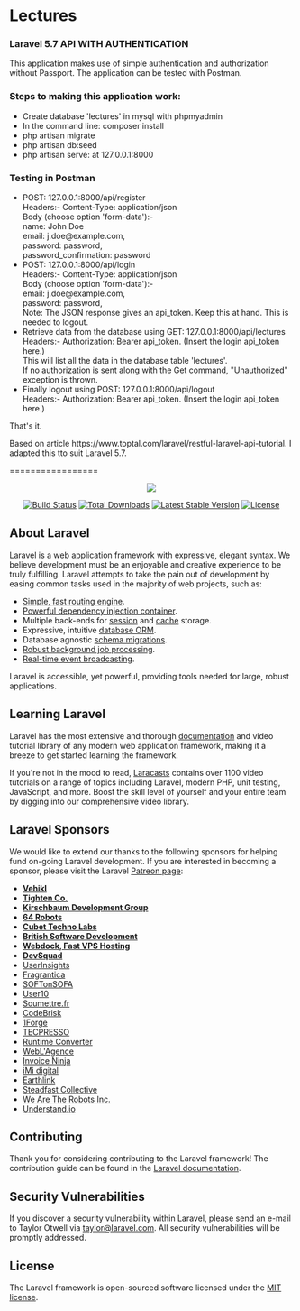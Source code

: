 <h1>Lectures</h1>
<h3>Laravel 5.7 API WITH AUTHENTICATION</h3>
<p>This application makes use of simple authentication and authorization without Passport. The application can be tested with Postman.</p>

<h3>Steps to making this application work:</h3>
<ul>
    <li>Create database 'lectures' in mysql with phpmyadmin</li>
    <li>In the command line: composer install</li>
    <li>php artisan migrate</li>
    <li>php artisan db:seed</li>
    <li>php artisan serve: at 127.0.0.1:8000</li>
</ul>

<h3>Testing in Postman</h3>
<ul>
    <li>POST: 127.0.0.1:8000/api/register</li>
    Headers:- Content-Type: application/json<br>
    Body (choose option 'form-data'):- <br>
        name: John Doe <br>
        email: j.doe@example.com, <br>
        password: password, <br>
        password_confirmation: password <br>
    <li>POST: 127.0.0.1:8000/api/login </li>
    Headers:- Content-Type: application/json<br>
    Body (choose option 'form-data'):- <br>
        email: j.doe@example.com, <br>
        password: password, <br>
    Note: The JSON response gives an api_token. Keep this at hand. This is needed to logout.
    <li>Retrieve data from the database using GET: 127.0.0.1:8000/api/lectures </li>
    Headers:- Authorization: Bearer api_token. (Insert the login api_token here.)<br>
    This will list all the data in the database table 'lectures'.<br>
    If no authorization is sent along with the Get command, "Unauthorized" exception is thrown.
    <li>Finally logout using POST: 127.0.0.1:8000/api/logout</li>
    Headers:- Authorization: Bearer api_token. (Insert the login api_token here.)
</ul>

<p>That's it.</p>
<p>Based on article https://www.toptal.com/laravel/restful-laravel-api-tutorial. I adapted this tto suit Laravel 5.7. </p>


=================

<p align="center"><img src="https://laravel.com/assets/img/components/logo-laravel.svg"></p>

<p align="center">
<a href="https://travis-ci.org/laravel/framework"><img src="https://travis-ci.org/laravel/framework.svg" alt="Build Status"></a>
<a href="https://packagist.org/packages/laravel/framework"><img src="https://poser.pugx.org/laravel/framework/d/total.svg" alt="Total Downloads"></a>
<a href="https://packagist.org/packages/laravel/framework"><img src="https://poser.pugx.org/laravel/framework/v/stable.svg" alt="Latest Stable Version"></a>
<a href="https://packagist.org/packages/laravel/framework"><img src="https://poser.pugx.org/laravel/framework/license.svg" alt="License"></a>
</p>

## About Laravel

Laravel is a web application framework with expressive, elegant syntax. We believe development must be an enjoyable and creative experience to be truly fulfilling. Laravel attempts to take the pain out of development by easing common tasks used in the majority of web projects, such as:

- [Simple, fast routing engine](https://laravel.com/docs/routing).
- [Powerful dependency injection container](https://laravel.com/docs/container).
- Multiple back-ends for [session](https://laravel.com/docs/session) and [cache](https://laravel.com/docs/cache) storage.
- Expressive, intuitive [database ORM](https://laravel.com/docs/eloquent).
- Database agnostic [schema migrations](https://laravel.com/docs/migrations).
- [Robust background job processing](https://laravel.com/docs/queues).
- [Real-time event broadcasting](https://laravel.com/docs/broadcasting).

Laravel is accessible, yet powerful, providing tools needed for large, robust applications.

## Learning Laravel

Laravel has the most extensive and thorough [documentation](https://laravel.com/docs) and video tutorial library of any modern web application framework, making it a breeze to get started learning the framework.

If you're not in the mood to read, [Laracasts](https://laracasts.com) contains over 1100 video tutorials on a range of topics including Laravel, modern PHP, unit testing, JavaScript, and more. Boost the skill level of yourself and your entire team by digging into our comprehensive video library.

## Laravel Sponsors

We would like to extend our thanks to the following sponsors for helping fund on-going Laravel development. If you are interested in becoming a sponsor, please visit the Laravel [Patreon page](https://patreon.com/taylorotwell):

- **[Vehikl](https://vehikl.com/)**
- **[Tighten Co.](https://tighten.co)**
- **[Kirschbaum Development Group](https://kirschbaumdevelopment.com)**
- **[64 Robots](https://64robots.com)**
- **[Cubet Techno Labs](https://cubettech.com)**
- **[British Software Development](https://www.britishsoftware.co)**
- **[Webdock, Fast VPS Hosting](https://www.webdock.io/en)**
- **[DevSquad](https://devsquad.com)**
- [UserInsights](https://userinsights.com)
- [Fragrantica](https://www.fragrantica.com)
- [SOFTonSOFA](https://softonsofa.com/)
- [User10](https://user10.com)
- [Soumettre.fr](https://soumettre.fr/)
- [CodeBrisk](https://codebrisk.com)
- [1Forge](https://1forge.com)
- [TECPRESSO](https://tecpresso.co.jp/)
- [Runtime Converter](http://runtimeconverter.com/)
- [WebL'Agence](https://weblagence.com/)
- [Invoice Ninja](https://www.invoiceninja.com)
- [iMi digital](https://www.imi-digital.de/)
- [Earthlink](https://www.earthlink.ro/)
- [Steadfast Collective](https://steadfastcollective.com/)
- [We Are The Robots Inc.](https://watr.mx/)
- [Understand.io](https://www.understand.io/)

## Contributing

Thank you for considering contributing to the Laravel framework! The contribution guide can be found in the [Laravel documentation](https://laravel.com/docs/contributions).

## Security Vulnerabilities

If you discover a security vulnerability within Laravel, please send an e-mail to Taylor Otwell via [taylor@laravel.com](mailto:taylor@laravel.com). All security vulnerabilities will be promptly addressed.

## License

The Laravel framework is open-sourced software licensed under the [MIT license](https://opensource.org/licenses/MIT).
